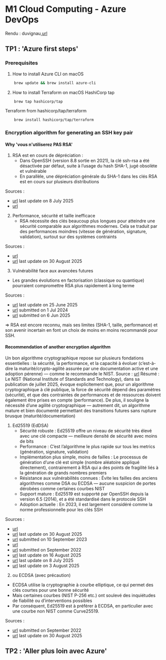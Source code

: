 # M1 Cloud Computing - Azure DevOps
Rendu : duvignau,[url](https://github.com/yannisduvignau/cloud-computing-azure-devops)

## TP1 : 'Azure first steps'
### Prerequisites
1. How to install Azure CLI on macOS
```bash
    brew update && brew install azure-cli
```

2. How to install Terraform on macOS
HashiCorp tap
```bash
    brew tap hashicorp/tap
```
Terraform from hashicorp/tap/terraform
```bash
    brew install hashicorp/tap/terraform
```

### Encryption algorithm for generating an SSH key pair
#### Why 'vous n'utiliserez PAS RSA'
1. RSA est en cours de dépréciation :
    - Dans OpenSSH (version 8.8 sortie en 2021), la clé ssh-rsa a été désactivée par défaut, suite à l’usage du hash SHA-1, jugé obsolète et vulnérable 
    - En parallèle, une dépréciation générale du SHA-1 dans les clés RSA est en cours sur plusieurs distributions

Sources :
 - [url](https://en.wikipedia.org/wiki/OpenSSH) last update on 8 July 2025
 - [url](https://askubuntu.com/questions/1409105/ubuntu-22-04-ssh-the-rsa-key-isnt-working-since-upgrading-from-20-04)

2. Performance, sécurité et taille inefficace
    - RSA nécessite des clés beaucoup plus longues pour atteindre une sécurité comparable aux algorithmes modernes. Cela se traduit par des performances moindres (vitesse de génération, signature, validation), surtout sur des systèmes contraints

Sources :
 - [url](https://goteleport.com/blog/comparing-ssh-keys/)
 - [url](https://en.wikipedia.org/wiki/Elliptic-curve_cryptography) last update on 30 August 2025

3. Vulnérabilité face aux avancées futures
 - Les grandes évolutions en factorisation (classique ou quantique) pourraient compromettre RSA plus rapidement à long terme

Sources :
 - [url](https://www.strongdm.com/blog/comparing-ssh-keys) last update on 25 June 2025
 - [url](https://itsfoss.community/t/openssh-9-6p1-what-is-the-best-key-type-for-the-ssh-keygen-command-through-the-t-option/12276) submitted on 1 Jul 2024
 - [url](https://arxiv.org/abs/2508.00832) submitted on 6 Jun 2025

=> RSA est encore reconnu, mais ses limites (SHA-1, taille, performance) et son avenir incertain en font un choix de moins en moins recommandé pour SSH.

#### Recommendation of another encryption algorithm
Un bon algorithme cryptographique repose sur plusieurs fondations essentielles : la sécurité, la performance, et la capacité à évoluer (c’est-à-dire la maturité/crypto-agilité assurée par une documentation active et une adoption pérenne) — comme le recommande le NIST. Source : [url](https://nvlpubs.nist.gov/nistpubs/CSWP/NIST.CSWP.39.2pd.pdf)
Résumé  : Le NIST (National Institute of Standards and Technology), dans sa publication de juillet 2025, évoque explicitement que, pour un algorithme cryptographique à clé publique, la force de sécurité dépend des paramètres (sécurité), et que des contraintes de performances et de ressources doivent également être prises en compte (performance). De plus, il souligne la nécessité d’une agilité cryptographique — autrement dit, un algorithme mature et bien documenté permettant des transitions futures sans rupture brusque (maturité/documentation)

1. Ed25519 (EdDSA)
    - Sécurité robuste : Ed25519 offre un niveau de sécurité très élevé avec une clé compacte — meilleure densité de sécurité avec moins de bits
    - Performance : C’est l’algorithme le plus rapide sur tous les metrics (génération, signature, validation)
    - Implémentation plus simple, moins de failles : Le processus de génération d’une clé est simple (nombre aléatoire appliqué directement), contrairement à RSA qui a des points de fragilité liés à la génération de grands nombres premiers
    - Résistance aux vulnérabilités connues : Évite les failles des anciens algorithmes comme DSA ou ECDSA — aucune suspicion de portes dérobées comme certaines courbes NIST
    - Support mature : Ed25519 est supporté par OpenSSH depuis la version 6.5 (2014), et a été standardisé dans le protocole SSH
    - Adoption actuelle : En 2023, il est largement considéré comme la norme professionnelle pour les clés SSH

Sources :
 - [url](https://goteleport.com/blog/comparing-ssh-keys/)
 - [url](https://en.wikipedia.org/wiki/Elliptic-curve_cryptography) last update on 30 August 2025
 - [url](https://www.brandonchecketts.com/archives/its-2023-you-should-be-using-an-ed25519-ssh-key-and-other-current-best-practices) submitted on 10 September 2023
 - [url](https://news.ycombinator.com/item?id=12575358)
 - [url](https://www.keystash.io/guides/how-to-generate-the-best-ssh-keys.html) submitted on September 2022
 - [url](https://en.wikipedia.org/wiki/Ssh-keygen) last update on 16 August 2025
 - [url](https://en.wikipedia.org/wiki/OpenSSH) last update on 8 July 2025
 - [url](https://en.wikipedia.org/wiki/EdDSA) last update on 3 August 2025 

2. ou ECDSA (avec précaution)
 - ECDSA utilise la cryptographie à courbe elliptique, ce qui permet des clés courtes pour une bonne sécurité 
 - Mais certaines courbes (NIST P-256 etc.) ont soulevé des inquiétudes de fiabilité ou d’interventions possibles 
 - Par conséquent, Ed25519 est à préférer à ECDSA, en particulier avec une courbe non NIST comme Curve25519.

Sources :
 - [url](https://www.keystash.io/guides/how-to-generate-the-best-ssh-keys.html) submitted on September 2022
 - [url](https://en.wikipedia.org/wiki/Elliptic-curve_cryptography) last update on 30 August 2025

## TP2 : 'Aller plus loin avec Azure'